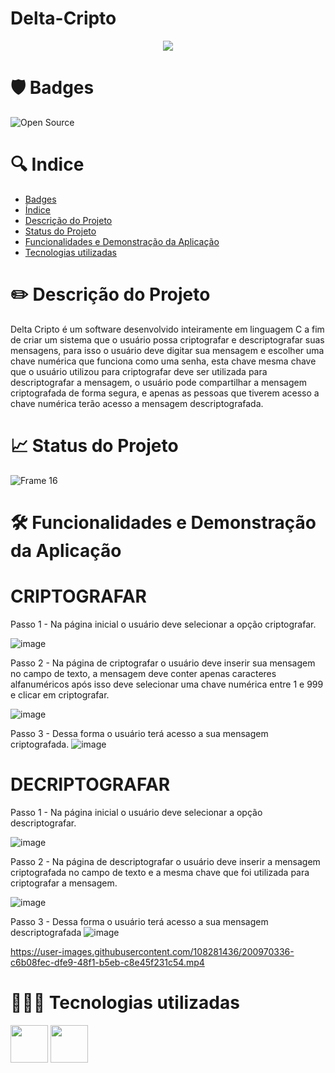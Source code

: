 # Delta-Cripto


<p align='center'>
  <img src='https://user-images.githubusercontent.com/108281436/197286619-28ae6dd3-0a85-4116-9ba2-ebf100c14503.png' />
<p/>


# 🛡️ Badges
![Open Source](https://img.shields.io/badge/OpenSource-%E2%9D%A4-green)


# 🔍 Indice

* [Badges](https://github.com/elielgomes/Delta-Criptografia/blob/main/README.md#%EF%B8%8F-badges)
* [Índice](https://github.com/elielgomes/Delta-Criptografia/blob/main/README.md#-indice)
* [Descrição do Projeto](https://github.com/elielgomes/Delta-Criptografia/blob/main/README.md#%EF%B8%8F-descri%C3%A7%C3%A3o-do-projeto)
* [Status do Projeto](https://github.com/elielgomes/Delta-Criptografia/blob/main/README.md#-status-do-projeto)
* [Funcionalidades e Demonstração da Aplicação](https://github.com/elielgomes/Delta-Criptografia/blob/main/README.md#%EF%B8%8F-funcionalidades-e-demonstra%C3%A7%C3%A3o-da-aplica%C3%A7%C3%A3o)
* [Tecnologias utilizadas](https://github.com/elielgomes/Delta-Criptografia/blob/main/README.md#-tecnologias-utilizadas)


# ✏️ Descrição do Projeto
Delta Cripto é um software desenvolvido inteiramente em linguagem C a fim de criar um sistema que o usuário possa criptografar e descriptografar suas mensagens, para isso o usuário deve digitar sua mensagem e escolher uma chave numérica que funciona como uma senha, esta chave mesma chave que o usuário utilizou para criptografar
deve ser utilizada para descriptografar a mensagem, o usuário pode compartilhar a mensagem criptografada de forma segura, e apenas as pessoas que tiverem acesso a chave numérica terão acesso a mensagem descriptografada.


# 📈 Status do Projeto
![Frame 16](https://user-images.githubusercontent.com/108281436/192803852-d0a0e110-a351-4eb9-ad0e-95cb36a0bb49.png)

# 🛠️ Funcionalidades e Demonstração da Aplicação


# CRIPTOGRAFAR

Passo 1 - Na página inicial o usuário deve selecionar a opção criptografar.

![image](https://user-images.githubusercontent.com/108281436/201535939-5caa488b-7fb2-4584-a691-084c5f619387.png)

Passo 2 - Na página de criptografar o usuário deve inserir sua mensagem no campo de texto, a mensagem deve conter apenas caracteres alfanuméricos após isso deve selecionar uma chave numérica entre 1 e 999 e clicar em criptografar.

![image](https://user-images.githubusercontent.com/108281436/201536483-36d29222-38f6-4148-9280-7e4bd4847d21.png)

Passo 3 - Dessa forma o usuário terá acesso a sua mensagem criptografada.
![image](https://user-images.githubusercontent.com/108281436/201536671-c0d67f5f-851e-49ce-afa7-1219873e1872.png)


# DECRIPTOGRAFAR

Passo 1 - Na página inicial o usuário deve selecionar a opção descriptografar.

![image](https://user-images.githubusercontent.com/108281436/201535939-5caa488b-7fb2-4584-a691-084c5f619387.png)


Passo 2 - Na página de descriptografar o usuário deve inserir a mensagem criptografada no campo de texto e a mesma chave que foi utilizada para criptografar a mensagem.

![image](https://user-images.githubusercontent.com/108281436/201536955-98e87f8c-7246-4e88-ae36-ff73bcb6b7cd.png)

Passo 3 - Dessa forma o usuário terá acesso a sua mensagem descriptografada
![image](https://user-images.githubusercontent.com/108281436/201536993-d060b1b1-4718-452e-a1aa-66a572b3e748.png)


https://user-images.githubusercontent.com/108281436/200970336-c6b08fec-dfe9-48f1-b5eb-c8e45f231c54.mp4


# 👨🏻‍💻 Tecnologias utilizadas
<div align='start'>
<img width=60  src="https://cdn.jsdelivr.net/gh/devicons/devicon/icons/c/c-original.svg" />
<img width=60 src="https://cdn.jsdelivr.net/gh/devicons/devicon/icons/apache/apache-original.svg" />         
</div>
          
